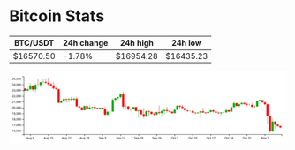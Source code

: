 # Bitcoin Stats

BTC/USDT|24h change|24h high|24h low|
|---|---|---|---|
|$16570.50|-1.78%|$16954.28|$16435.23|

<img src="./chart.svg">
